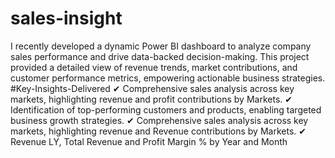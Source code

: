 # sales-insight
I recently developed a dynamic Power BI dashboard to analyze company sales performance and drive data-backed decision-making. This project provided a detailed view of revenue trends, market contributions, and customer performance metrics, empowering actionable business strategies.
<bz>
#Key-Insights-Delivered
<bz>
✔ Comprehensive sales analysis across key markets, highlighting revenue and profit contributions by Markets.
<bz>
✔ Identification of top-performing customers and products, enabling targeted business growth strategies.
<bz>
✔ Comprehensive sales analysis across key markets, highlighting revenue and Revenue contributions by Markets.
<bz>
✔  Revenue LY, Total Revenue and Profit Margin % by Year and Month

